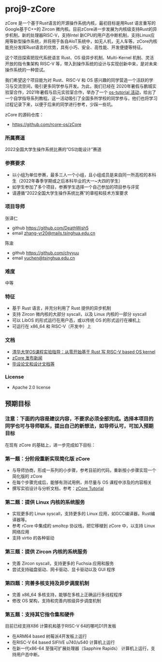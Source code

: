 # proj9-zCore

zCore 是一个基于Rust语言的开源操作系统内核，最初目标是用Rust 语言重写的Google基于C++的 Zircon 微内核。目前zCore进一步发展为内核级支持Rust的异步机制，新的处理器RISC-V，支持Intel 新CPU的用户态中断机制，支持Linux应用等新型操作系统，并将用于各自AIoT系统中，如无人机，无人车等。zCore内核能充分发挥Rust语言的优势，具有小巧、安全、高性能、开发便捷等特征。

这个项目探索把现代系统语言 Rust、OS 级异步机制、Multi-Kernel 机制、灵活开放的指令集架构 RISC-V 等，带入到操作系统的设计与实现创新中来，是对未来操作系统的一种尝试。

我们希望这个项目能为对 Rust、RISC-V 和 OS 感兴趣的同学营造一个活跃的学习与交流空间，吸引更多同学参与开发。为此，我们已经在 2020年暑假与鹏城实验室合作，2021年暑假与启元实验室合作，举办了一个 [os-tutorial 活动](https://github.com/rcore-os/rCore/wiki/os-tutorial-summer-of-code)，给出了一个自学指导系列教程。这一活动吸引了全国多所学校的同学参与，他们也将学习过程记录下来，以便于后来的同学进行参考，少踩一些坑。

zCore 的源码仓库：

- https://github.com/rcore-os/zCore

### 所属赛道

2022全国大学生操作系统比赛的“OS功能设计”赛道

### 参赛要求
- 以小组为单位参赛，最多三人一个小组，且小组成员是来自同一所高校的本科生（2022年春季学期或之后本科毕业的大一~大四的学生）
- 如学生参加了多个项目，参赛学生选择一个自己参加的项目参与评奖
- 请遵循“2022全国大学生操作系统比赛”的章程和技术方案要求

### 项目导师

张译仁
- github https://github.com/DeathWish5
- email zhang-yr20@mails.tsinghua.edu.cn

陈渝
- github https://github.com/chyyuu
- email  yuchen@tsinghua.edu.cn
 
### 难度

中等

### 特征
- 基于 Rust 语言，并充分利用了 Rust 提供的异步机制
- 支持 Zircon 微内核的大部分 syscall，以及 Linux 内核的一部分 syscall
- 可以 LibOS 的形式运行在用户态，或以传统 OS 的形式运行在裸机上
- 可运行在 x86_64 和 RISC-V（开发中）上

### 文档
- [清华大学OS课程实验指导：从零开始基于 Rust 写 RISC-V based OS kernel](https://rcore-os.github.io/rCore-Tutorial-Book-v3/)
- [zCore 发布新闻](https://zhuanlan.zhihu.com/p/137733625)
- [毕设论文和设计文档等](https://github.com/rcore-os/zCore/wiki/documents-of-zCore)


### License

- Apache 2.0 license

## 预期目标

### 注意：下面的内容是建议内容，不要求必须全部完成。选择本项目的同学也可与导师联系，提出自己的新想法，如导师认可，可加入预期目标

在现有 zCore 的基础上，进一步完成如下目标：

### 第一题：分阶段重新实现简化版 zCore

- 与导师协商，形成一系列的小步骤，参考目前的代码，重新按小步骤实现一个简化版的 zCore
- 在每个步骤完成后，能够有测试用例，并尽量与 OS 课程中涉及的内容相关
- 撰写实验设计与分析文档，参考：[zCore Tutorial](https://github.com/rcore-os/zCore-Tutorial)

### 第二题：提供 Linux 内核的系统服务
- 实现更多的 Linux syscall，支持更多的 Linux 应用，如GCC编译器，Rust编译器等。
- 参考 rCore 中集成的 smoltcp 协议栈，把它移植到 zCore 中，以支持 Linux 网络应用
- 支持 virtio 的各种驱动

### 第三题：提供 Zircon 内核的系统服务
- 完善 Zircon syscall，支持更多的 Fuchsia 应用和服务
- 尝试支持磁盘驱动、网卡驱动、显卡驱动以及 GUI 程序

### 第四题：完善多核支持及异步调度机制
- 完善 x86_64 多核支持，能够在多核上正确运行多线程程序
- 修改 OS 架构，支持和完善内核级异步调度机制

### 第五题：支持其它指令集和硬件
目前已经支持X86 计算机和基于RISC-V 64的哪吒D1开发板

- 在ARM64 based 树莓派4开发板上运行
- 在RISC-V 64 based SIFIVE u740/u540 计算机上运行
- 在新一代x86-64 至强可扩展处理器（Sapphire Rapids） 计算机上运行，支持用户态中断。
